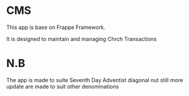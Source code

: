 # CMS

This app is base on Frappe Framework.

It is designed to maintain and managing Chrch Transactions

# N.B 
The app is made to suite Seventh Day Adventist diagonal nut still more update are made to suit other denominations
